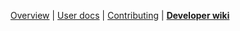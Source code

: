 <div align="center">

[Overview](https://github.com/devcontainers-contrib/features#readme)
| [User docs](https://github.com/devcontainers-contrib/features#usage)
| [Contributing](https://github.com/devcontainers-contrib/features/blob/main/CONTRIBUTING.md)
| **[Developer wiki](https://github.com/devcontainers-contrib/features/wiki)**

</div>
